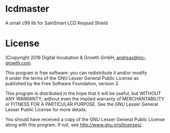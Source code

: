 # lcdmaster
A small c99 lib for SainSmart LCD Keypad Shield

# License

(C)opyright 2016 Digital Incubation & Growth GmbH, andreas@inc-growth.com.

 This program is free software: you can redistribute it and/or modify  
 it under the terms of the GNU Lesser General Public License as   
 published by the Free Software Foundation, version 3.

 This program is distributed in the hope that it will be useful, but 
 WITHOUT ANY WARRANTY; without even the implied warranty of 
 MERCHANTABILITY or FITNESS FOR A PARTICULAR PURPOSE. See the GNU 
 Lesser General Lesser Public License for more details.

 You should have received a copy of the GNU Lesser General Public License
 along with this program. If not, see <http://www.gnu.org/licenses/>.
